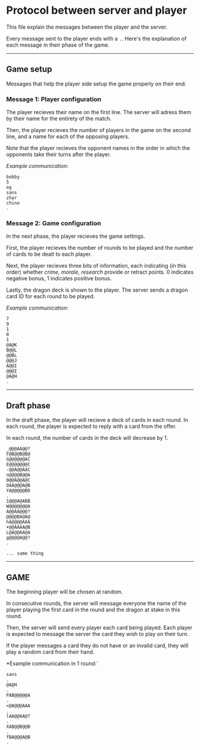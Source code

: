 # Protocol between server and player

This file explain the messages between the player and the server.

Every message sent to the player ends with a `.`. Here's the explanation of each message in their phase of the game.

---

## Game setup

Messages that help the player side setup the game properly on their end.

### Message 1: Player configuration

The player recieves their name on the first line. The server will adress them by their name for the entirety of the match.

Then, the player recieves the number of players in the game on the second line, and a name for each of the opposing players.

Note that the player recieves the opponent names in the order in which the opponents take their turns after the player.

*Example communication:*
```
bobby
5
og
sans
zhar
chino
.
```

### Message 2: Game configuration

In the next phase, the player recieves the game settings.

First, the player recieves the number of rounds to be played and the number of cards to be dealt to each player.

Next, the player recieves three bits of information, each indicating (in this order) whether *crime, morale, research* provide or retract points. 0 indicates negative bonus, 1 indicates positive bonus.

Lastly, the dragon deck is shown to the player. The server sends a dragon card ID for each round to be played.

*Example communication:*
```
7
9
1
0
1
@A@K
B@@L
@@BL
@@@J
A@@I
@@@I
@A@H
.
```

---

## Draft phase

In the draft phase, the player will recieve a deck of cards in each round. In each round, the player is expected to reply with a card from the offer.

In each round, the number of cards in the deck will decrease by 1.

```
_@@@AA@@?
F@B@@B@B@
G@@@@@@AC
E@@@@@@@C
-@@A@@AAC
n@@@@B@@A
0@@A@@A@C
OAA@@@A@B
YA@@@@@BD
.
1@@@A@ABB
W@@@@@@@A
A@@AA@@@?
@@@@BA@A@
hA@@@@AAA
+@@AAAA@B
L@A@@AA@A
g@@@@A@@?
.

... same thing
```

---

## GAME

The beginning player will be chosen at random.

In consecutive rounds, the server will message everyone the name of the player playing the first card in the round and the dragon at stake in this round.

Then, the server will send every player each card being played. Each player is expected to message the server the card they wish to play on their turn.

If the player messages a card they do not have or an invalid card, they will play a random card from their hand.

*Example communication in 1 round:`
```
sans
.
@A@H
.
PAB@@@@@A
.
<@A@@@AAA
.
lAA@@AA@?
.
XAB@@B@@B
.
fBA@@@A@B
.
```